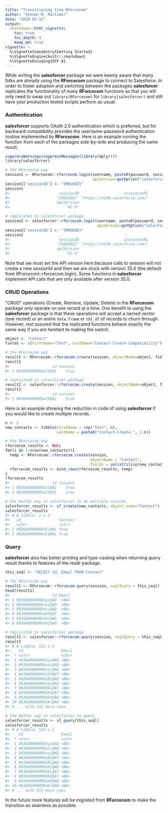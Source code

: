 ```yaml
---
title: "Transitioning from RForcecom"
author: "Steven M. Mortimer"
date: "2018-03-12"
output:
  rmarkdown::html_vignette:
    toc: true
    toc_depth: 4
    keep_md: true
vignette: >
  %\VignetteIndexEntry{Getting Started}
  %\VignetteEngine{knitr::rmarkdown}
  %\VignetteEncoding{UTF-8}
---
```




While writing the **salesforcer** package we were keenly aware that many folks 
are already using the **RForcecom** package to connect to Salesforce. In order 
to foster adoption and switching between the packages **salesforcer** replicates 
the functionality of many **RForcecom** functions so that you will only need to swap 
out `library(RForcecom)` for `library(salesforcer)` and still have your production 
tested scripts perform as usual.

### Authentication

**salesforcer** supports OAuth 2.0 authentication which is preferred, but for 
backward compatibility provides the username-password authentication routine 
implemented by **RForcecom**. Here is an example running the function from 
each of the packages side-by-side and producing the same result.




```r
suppressWarnings(suppressMessages(library(dplyr)))
library(salesforcer)

# the RForcecom way
session1 <- RForcecom::rforcecom.login(username, paste0(password, security_token), 
                                       apiVersion=getOption("salesforcer.api_version"))
session1['sessionID'] <- "{MASKED}"
session1
#>                      sessionID                    instanceURL 
#>                     "{MASKED}" "https://na50.salesforce.com/" 
#>                     apiVersion 
#>                         "42.0"

# replicated in salesforcer package
session2 <- salesforcer::rforcecom.login(username, paste0(password, security_token), 
                                         apiVersion=getOption("salesforcer.api_version"))
session2['sessionID'] <- "{MASKED}"
session2
#>                      sessionID                    instanceURL 
#>                     "{MASKED}" "https://na50.salesforce.com/" 
#>                     apiVersion 
#>                         "42.0"
```



Note that we must set the API version here because calls to session will not create 
a new sessionId and then we are stuck with version 35.0 (the default from 
RForcecom::rforcecom.login). Some functions in **salesforcer** implement API calls 
that are only available after version 35.0.

### CRUD Operations

"CRUD" operations (Create, Retrieve, Update, Delete) in the **RForcecom** package 
only operate on one record at a time. One benefit to using the **salesforcer** package 
is that these operations will accept a named vector (one record) or an entire `data.frame`
or `tbl_df` of records to churn through. However, rest assured that the replicated 
functions behave exactly the same way if you are hesitant to making the switch.


```r
object <- "Contact"
fields <- c(FirstName="Test", LastName="Contact-Create-Compatibility")

# the RForcecom way
result1 <- RForcecom::rforcecom.create(session, objectName=object, fields)
result1
#>                   id success
#> 1 0036A00000RUoCIQA1    true

# replicated in salesforcer package
result2 <- salesforcer::rforcecom.create(session, objectName=object, fields)
result2
#>                   id success
#> 1 0036A00000RUoCNQA1    true
```

Here is an example showing the reduction in code of using **salesforcer** if you 
would like to create multiple records.


```r
n <- 2
new_contacts <- tibble(FirstName = rep("Test", n),
                       LastName = paste0("Contact-Create-", 1:n))

# the RForcecom way
rforcecom_results <- NULL
for(i in 1:nrow(new_contacts)){
  temp <- RForcecom::rforcecom.create(session, 
                                      objectName = "Contact", 
                                      fields = unlist(slice(new_contacts,i)))
  rforcecom_results <- bind_rows(rforcecom_results, temp)
}
rforcecom_results
#>                   id success
#> 1 0036A00000RUoCSQA1    true
#> 2 0036A00000RUoCXQA1    true

# the better way in salesforcer to do multiple records
salesforcer_results <- sf_create(new_contacts, object_name="Contact")
salesforcer_results
#> # A tibble: 2 x 2
#>   id                 success
#>   <chr>              <chr>  
#> 1 0036A00000RUoCcQAL true   
#> 2 0036A00000RUoCdQAL true
```

### Query

**salesforcer** also has better printing and type-casting when returning query result
thanks to features of the readr package.


```r
this_soql <- "SELECT Id, Email FROM Contact"

# the RForcecom way
result1 <- RForcecom::rforcecom.query(session, soqlQuery = this_soql)
head(result1)
#>                   Id Email
#> 1 0036A00000RUnyuQAD  <NA>
#> 2 0036A00000RUnziQAD  <NA>
#> 3 0036A00000RUnzjQAD  <NA>
#> 4 0036A00000RUo9YQAT  <NA>
#> 5 0036A00000RUo9iQAD  <NA>
#> 6 0036A00000RUo9jQAD  <NA>

# replicated in salesforcer package
result2 <- salesforcer::rforcecom.query(session, soqlQuery = this_soql)
result2
#> # A tibble: 523 x 2
#>    Id                 Email
#>  * <chr>              <chr>
#>  1 0036A00000RUnyuQAD <NA> 
#>  2 0036A00000RUnziQAD <NA> 
#>  3 0036A00000RUnzjQAD <NA> 
#>  4 0036A00000RUo9YQAT <NA> 
#>  5 0036A00000RUo9iQAD <NA> 
#>  6 0036A00000RUo9jQAD <NA> 
#>  7 0036A00000RRdkLQAT <NA> 
#>  8 0036A00000RRdkQQAT <NA> 
#>  9 0036A00000RRdkkQAD <NA> 
#> 10 0036A00000RRdklQAD <NA> 
#> # ... with 513 more rows

# the better way in salesforcer to query
salesforcer_results <- sf_query(this_soql)
salesforcer_results
#> # A tibble: 523 x 2
#>    Id                 Email
#>  * <chr>              <chr>
#>  1 0036A00000RUnyuQAD <NA> 
#>  2 0036A00000RUnziQAD <NA> 
#>  3 0036A00000RUnzjQAD <NA> 
#>  4 0036A00000RUo9YQAT <NA> 
#>  5 0036A00000RUo9iQAD <NA> 
#>  6 0036A00000RUo9jQAD <NA> 
#>  7 0036A00000RRdkLQAT <NA> 
#>  8 0036A00000RRdkQQAT <NA> 
#>  9 0036A00000RRdkkQAD <NA> 
#> 10 0036A00000RRdklQAD <NA> 
#> # ... with 513 more rows
```

In the future more features will be migrated from **RForcecom** to make the 
transition as seamless as possible.
